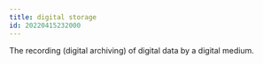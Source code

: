 ```yaml
---
title: digital storage
id: 20220415232000
---
```


The recording (digital archiving) of digital data by a digital medium. 
